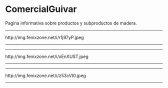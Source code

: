 # ComercialGuivar
Pagina informativa sobre productos y subproductos de madera.

<hr>
http://img.fenixzone.net/i/r1j97yP.jpeg
<hr>

<hr>
http://img.fenixzone.net/i/xEnXUST.jpeg
<hr>

<hr>
http://img.fenixzone.net/i/z53cVI0.jpeg
<hr>
